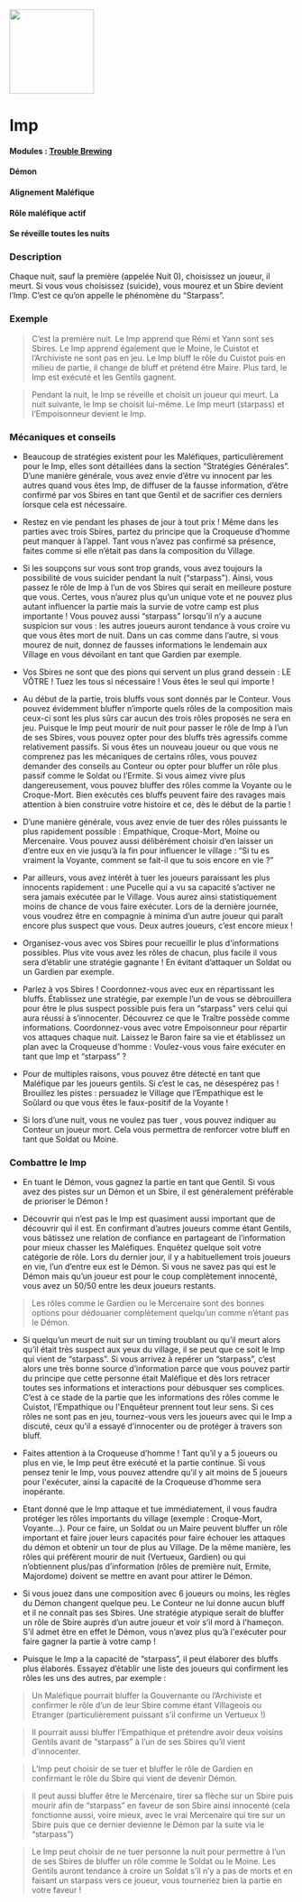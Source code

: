 <img src="https://github.com/brain-academy/wiki/blob/master/public/img/blood-on-the-clocktower/roles/imp.png?raw=true" height="150"> 

# Imp

#### Modules : [Trouble Brewing](https://brain-academy.github.io/wiki/blood-on-the-clocktower/modules/trouble-brewing)
#### Démon
#### Alignement Maléfique
#### Rôle maléfique actif
#### Se réveille toutes les nuits

### Description
Chaque nuit, sauf la première (appelée Nuit 0), choisissez un joueur, il meurt.
Si vous vous choisissez (suicide), vous mourez et un Sbire devient l’Imp. C’est ce qu’on appelle le phénomène du “Starpass”.
 
### Exemple
> C’est la première nuit. Le Imp apprend que Rémi et Yann sont ses Sbires. Le Imp apprend également que le Moine, le Cuistot et l’Archiviste ne sont pas en jeu. Le Imp bluff le rôle du Cuistot puis en milieu de partie, il change de bluff et prétend être Maire. Plus tard, le Imp est exécuté et les Gentils gagnent.

> Pendant la nuit, le Imp se réveille et choisit un joueur qui meurt. La nuit suivante, le Imp se choisit lui-même. Le Imp meurt (starpass) et l’Empoisonneur devient le Imp.

### Mécaniques et conseils
- Beaucoup de stratégies existent pour les Maléfiques, particulièrement pour le Imp, elles sont détaillées dans la section “Stratégies Générales”. D’une manière générale, vous avez envie d’être vu innocent par les autres quand vous êtes Imp, de diffuser de la fausse information, d’être confirmé par vos Sbires en tant que Gentil et de sacrifier ces derniers lorsque cela est nécessaire. 

- Restez en vie pendant les phases de jour à tout prix ! Même dans les parties avec trois Sbires, partez du principe que la Croqueuse d’homme peut manquer à l’appel.  Tant vous n’avez pas confirmé sa présence, faites comme si elle n’était pas dans la composition du Village.

- Si les soupçons sur vous sont trop grands, vous avez toujours la possibilité de vous suicider pendant la nuit (“starpass”). Ainsi, vous passez le rôle de Imp à l’un de vos Sbires qui serait en meilleure posture que vous. Certes, vous n’aurez plus qu’un unique vote et ne pouvez plus autant influencer la partie mais la survie de votre camp est plus importante ! Vous pouvez aussi “starpass” lorsqu’il n’y a aucune suspicion sur vous : les autres joueurs auront tendance à vous croire vu que vous êtes mort de nuit. Dans un cas comme dans l’autre, si vous mourez de nuit, donnez de fausses informations le lendemain aux Village en vous dévoilant en tant que Gardien par exemple.

- Vos Sbires ne sont que des pions qui servent un plus grand dessein : LE  VÔTRE ! Tuez les tous si nécessaire ! Vous êtes le seul qui importe !

- Au début de la partie, trois bluffs vous sont donnés par le Conteur. Vous pouvez évidemment bluffer n’importe quels rôles de la composition mais ceux-ci sont les plus sûrs car aucun des trois rôles proposés ne sera en jeu. Puisque le Imp peut mourir de nuit pour passer le rôle de Imp à l’un de ses Sbires, vous pouvez opter pour des bluffs très agressifs comme relativement passifs. Si vous êtes un nouveau joueur ou que vous ne comprenez pas les mécaniques de certains rôles, vous pouvez demander des conseils au Conteur ou opter pour bluffer un rôle plus passif comme le Soldat ou l’Ermite. Si vous aimez vivre plus dangereusement, vous pouvez bluffer des rôles comme la Voyante ou le Croque-Mort. Bien exécutés ces bluffs peuvent faire des ravages mais attention à bien construire votre histoire et ce, dès le début de la partie !

- D’une manière générale, vous avez envie de tuer des rôles puissants le plus rapidement possible : Empathique, Croque-Mort, Moine ou Mercenaire. Vous pouvez aussi délibérément choisir d’en laisser un d’entre eux en vie jusqu’à la fin pour influencer le village : “Si tu es vraiment la Voyante, comment se fait-il que tu sois encore en vie ?”

- Par ailleurs, vous avez intérêt à tuer les joueurs paraissant les plus innocents rapidement : une Pucelle qui a vu sa capacité s’activer ne sera jamais exécutée par le Village. Vous aurez ainsi statistiquement moins de chance de vous faire exécuter. Lors de la dernière journée, vous voudrez être en compagnie à minima d’un autre joueur qui paraît encore plus suspect que vous. Deux autres joueurs, c’est encore mieux !

- Organisez-vous avec vos Sbires pour recueillir le plus d'informations possibles. Plus vite vous avez les rôles de chacun, plus facile il vous sera d’établir une stratégie gagnante ! En évitant d’attaquer un Soldat ou un Gardien par exemple.

- Parlez à vos Sbires ! Coordonnez-vous avec eux en répartissant les bluffs. Établissez une stratégie, par exemple l’un de vous se débrouillera pour être le plus suspect possible puis fera un “starpass” vers celui qui aura réussi à s’innocenter. Découvrez ce que le Traître possède comme informations. Coordonnez-vous avec votre Empoisonneur pour répartir vos attaques chaque nuit. Laissez le Baron faire sa vie et établissez un plan avec la Croqueuse d’homme : Voulez-vous vous faire exécuter en tant que Imp et “starpass” ?

- Pour de multiples raisons, vous pouvez être détecté en tant que Maléfique par les joueurs gentils. Si c’est le cas, ne désespérez pas ! Brouillez les pistes : persuadez le Village que l’Empathique est le Soûlard ou que vous êtes le faux-positif de la Voyante !

- Si lors d’une nuit, vous ne voulez pas tuer , vous pouvez indiquer au Conteur un joueur mort. Cela vous permettra de renforcer votre bluff en tant que Soldat ou Moine.

### Combattre le Imp
- En tuant le Démon, vous gagnez la partie en tant que Gentil. Si vous avez des pistes sur un Démon et un Sbire, il est généralement préférable de prioriser le Démon !

- Découvrir qui n’est pas le Imp est quasiment aussi important que de découvrir qui il est. En confirmant d’autres joueurs comme étant Gentils, vous bâtissez une relation de confiance en partageant de l’information pour mieux chasser les Maléfiques. Enquêtez quelque soit votre catégorie de rôle. Lors du dernier jour, il y a habituellement trois joueurs en vie, l’un d’entre eux est le Démon. Si vous ne savez pas qui est le Démon mais qu’un joueur est pour le coup complètement innocenté, vous avez un 50/50 entre les deux joueurs restants.

> Les rôles comme le Gardien ou le Mercenaire sont des bonnes options pour dédouaner complètement quelqu’un comme n’étant pas le Démon.

- Si quelqu’un meurt de nuit sur un timing troublant ou qu’il meurt alors qu’il était très suspect aux yeux du village, il se peut que ce soit le Imp qui vient de “starpass”. Si vous arrivez à repérer un “starpass”, c’est alors une très bonne source d’information parce que vous pouvez partir du principe que cette personne était Maléfique et dès lors retracer toutes ses informations et interactions pour débusquer ses complices. C’est à ce stade de la partie que les informations des rôles comme le Cuistot, l’Empathique ou l'Enquêteur prennent tout leur sens. Si ces rôles ne sont pas en jeu, tournez-vous vers les joueurs avec qui le Imp a discuté, ceux qu’il a essayé d’innocenter ou de protéger à travers son bluff.

- Faites attention à la Croqueuse d’homme ! Tant qu’il y a 5 joueurs ou plus en vie, le Imp peut être exécuté et la partie continue. Si vous pensez tenir le Imp, vous pouvez attendre qu’il y ait moins de 5 joueurs pour l'exécuter, ainsi la capacité de la Croqueuse d’homme sera inopérante.

- Etant donné que le Imp attaque et tue immédiatement, il vous faudra protéger les rôles importants du village (exemple : Croque-Mort, Voyante...). Pour ce faire, un Soldat ou un Maire peuvent bluffer un rôle important et faire jouer leurs capacités pour faire échouer les attaques du démon  et obtenir un tour de plus au Village. De la même manière, les rôles qui préfèrent mourir de nuit (Vertueux, Gardien) ou qui n’obtiennent plus/pas d’information (rôles de première nuit, Ermite, Majordome) doivent se mettre en avant pour attirer le Démon. 

- Si vous jouez dans une composition avec 6 joueurs ou moins, les règles du Démon changent quelque peu. Le Conteur ne lui donne aucun bluff et il ne connaît pas ses Sbires. Une stratégie atypique serait de bluffer un rôle de Sbire auprès d’un autre joueur et voir s’il mord à l'hameçon. S’il admet être en effet le Démon, vous n’avez plus qu’à l'exécuter pour faire gagner la partie à votre camp !

- Puisque le Imp a la capacité de “starpass”, il peut élaborer des bluffs plus élaborés. Essayez d’établir une liste des joueurs qui confirment les rôles les uns des autres, par exemple :

> Un Maléfique pourrait bluffer la Gouvernante ou l’Archiviste et confirmer le rôle d’un de leur Sbire comme étant Villageois ou Etranger (particulièrement puissant s’il confirme un Vertueux !)

> Il pourrait aussi bluffer l’Empathique et prétendre avoir deux voisins Gentils avant de “starpass” à l’un de ses Sbires qu’il vient d’innocenter.

> L’Imp peut choisir de se tuer et bluffer le rôle de Gardien en confirmant le rôle du Sbire qui vient de devenir Démon.

> Il peut aussi bluffer être le Mercenaire, tirer sa flèche sur un Sbire puis mourir afin de “starpass” en faveur de son Sbire ainsi innocenté (cela fonctionne aussi, voire mieux, avec le vrai Mercenaire qui tire sur un Sbire puis que ce dernier devienne le Démon par la suite via le “starpass”)

> Le Imp peut choisir de ne tuer personne la nuit pour permettre à l’un de ses Sbires de bluffer un rôle comme le Soldat ou le Moine. Les Gentils auront tendance à croire un Soldat s’il n’y a pas de morts et en faisant un starpass vers ce joueur, vous tourneriez bien la partie en votre faveur !
